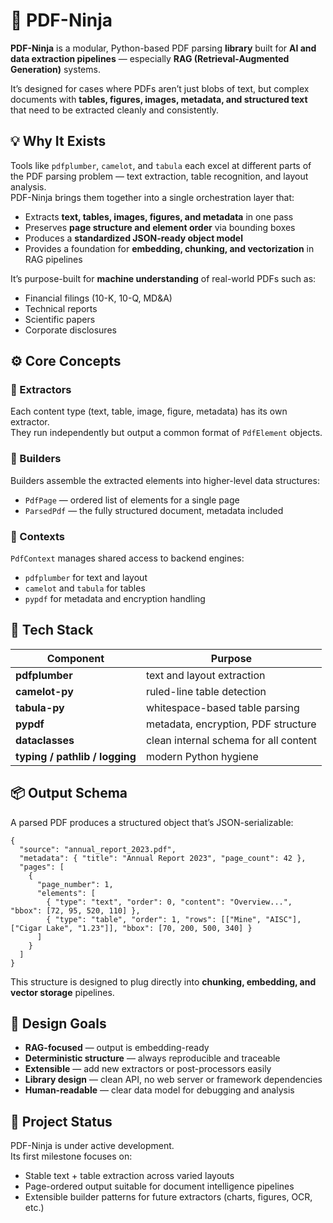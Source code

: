 # 🥷 PDF-Ninja

**PDF-Ninja** is a modular, Python-based PDF parsing **library** built for **AI and data extraction pipelines** — especially **RAG (Retrieval-Augmented Generation)** systems.

It’s designed for cases where PDFs aren’t just blobs of text, but complex documents with **tables, figures, images, metadata, and structured text** that need to be extracted cleanly and consistently.


## 💡 Why It Exists

Tools like `pdfplumber`, `camelot`, and `tabula` each excel at different parts of the PDF parsing problem — text extraction, table recognition, and layout analysis.  
PDF-Ninja brings them together into a single orchestration layer that:

- Extracts **text, tables, images, figures, and metadata** in one pass  
- Preserves **page structure and element order** via bounding boxes  
- Produces a **standardized JSON-ready object model**  
- Provides a foundation for **embedding, chunking, and vectorization** in RAG pipelines

It’s purpose-built for **machine understanding** of real-world PDFs such as:
- Financial filings (10-K, 10-Q, MD&A)
- Technical reports
- Scientific papers
- Corporate disclosures


## ⚙️ Core Concepts

### 🧩 Extractors
Each content type (text, table, image, figure, metadata) has its own extractor.  
They run independently but output a common format of `PdfElement` objects.

### 🧱 Builders
Builders assemble the extracted elements into higher-level data structures:
- `PdfPage` — ordered list of elements for a single page  
- `ParsedPdf` — the fully structured document, metadata included

### 🧠 Contexts
`PdfContext` manages shared access to backend engines:
- `pdfplumber` for text and layout  
- `camelot` and `tabula` for tables  
- `pypdf` for metadata and encryption handling  


## 🧰 Tech Stack

| Component | Purpose |
|------------|----------|
| **pdfplumber** | text and layout extraction |
| **camelot-py** | ruled-line table detection |
| **tabula-py** | whitespace-based table parsing |
| **pypdf** | metadata, encryption, PDF structure |
| **dataclasses** | clean internal schema for all content |
| **typing / pathlib / logging** | modern Python hygiene |


## 📦 Output Schema

A parsed PDF produces a structured object that’s JSON-serializable:

```
{
  "source": "annual_report_2023.pdf",
  "metadata": { "title": "Annual Report 2023", "page_count": 42 },
  "pages": [
    {
      "page_number": 1,
      "elements": [
        { "type": "text", "order": 0, "content": "Overview...", "bbox": [72, 95, 520, 110] },
        { "type": "table", "order": 1, "rows": [["Mine", "AISC"], ["Cigar Lake", "1.23"]], "bbox": [70, 200, 500, 340] }
      ]
    }
  ]
}
```

This structure is designed to plug directly into **chunking, embedding, and vector storage** pipelines.


## 🚀 Design Goals

- **RAG-focused** — output is embedding-ready  
- **Deterministic structure** — always reproducible and traceable  
- **Extensible** — add new extractors or post-processors easily  
- **Library design** — clean API, no web server or framework dependencies  
- **Human-readable** — clear data model for debugging and analysis  


## 🧭 Project Status

PDF-Ninja is under active development.  
Its first milestone focuses on:
- Stable text + table extraction across varied layouts  
- Page-ordered output suitable for document intelligence pipelines  
- Extensible builder patterns for future extractors (charts, figures, OCR, etc.)